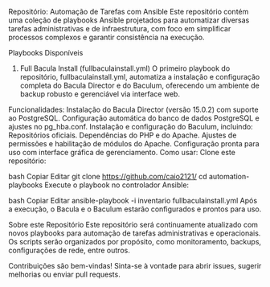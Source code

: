 Repositório: Automação de Tarefas com Ansible
Este repositório contém uma coleção de playbooks Ansible projetados para automatizar diversas tarefas administrativas e de infraestrutura, com foco em simplificar processos complexos e garantir consistência na execução.

Playbooks Disponíveis
1. Full Bacula Install (fullbaculainstall.yml)
O primeiro playbook do repositório, fullbaculainstall.yml, automatiza a instalação e configuração completa do Bacula Director e do Baculum, oferecendo um ambiente de backup robusto e gerenciável via interface web.

Funcionalidades:
Instalação do Bacula Director (versão 15.0.2) com suporte ao PostgreSQL.
Configuração automática do banco de dados PostgreSQL e ajustes no pg_hba.conf.
Instalação e configuração do Baculum, incluindo:
Repositórios oficiais.
Dependências do PHP e do Apache.
Ajustes de permissões e habilitação de módulos do Apache.
Configuração pronta para uso com interface gráfica de gerenciamento.
Como usar:
Clone este repositório:

bash
Copiar
Editar
git clone https://github.com/caio2121/
cd automation-playbooks
Execute o playbook no controlador Ansible:

bash
Copiar
Editar
ansible-playbook -i inventario fullbaculainstall.yml
Após a execução, o Bacula e o Baculum estarão configurados e prontos para uso.

Sobre este Repositório
Este repositório será continuamente atualizado com novos playbooks para automação de tarefas administrativas e operacionais. Os scripts serão organizados por propósito, como monitoramento, backups, configurações de rede, entre outros.

Contribuições são bem-vindas! Sinta-se à vontade para abrir issues, sugerir melhorias ou enviar pull requests.
